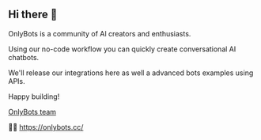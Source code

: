 ## Hi there 👋


OnlyBots is a community of AI creators and enthusiasts. 

Using our no-code workflow you can quickly create conversational AI chatbots.

We'll release our integrations here as well a advanced bots examples using APIs.

Happy building!

[OnlyBots team](https://onlybots.cc/)

👩‍💻 https://onlybots.cc/

<!--

**Here are some ideas to get you started:**

🙋‍♀️ A short introduction - what is your organization all about?
🌈 Contribution guidelines - how can the community get involved?
👩‍💻 Useful resources - where can the community find your docs? Is there anything else the community should know?
🍿 Fun facts - what does your team eat for breakfast?
🧙 Remember, you can do mighty things with the power of [Markdown](https://docs.github.com/github/writing-on-github/getting-started-with-writing-and-formatting-on-github/basic-writing-and-formatting-syntax)
-->
